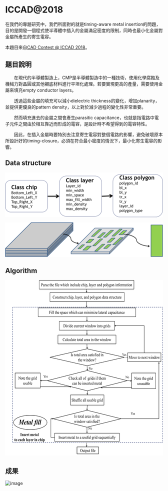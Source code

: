
# ICCAD@2018

在我們的專題研究中，我們所面對的就是timing-aware metal insertion的問題，
目的是開發一個程式使半導體中插入的金屬滿足密度的限制，同時也最小化金屬對金屬所產生的寄生電容。

本題目來自[CAD Contest @ ICCAD 2018](http://iccad-contest.org/2018/problems.html)。


## 題目說明

&emsp;&emsp;在現代的半導體製造上，CMP是半導體製造中的一種技術，使用化學腐蝕及機械力對晶圓或其他襯底材料進行平坦化處理。若要實現更高的產量，需要使用金屬來填充empty conductor layers。

&emsp;&emsp;透過這些金屬的填充可以減小dielectric thickness的變化，增加planarity，並提供更優良的pattern density，以上對於減少過程的變化性非常重要。

&emsp;&emsp;然而填充進去的金屬之間會產生parasitic capacitance，也就是指電路中電子元件之間由於相互靠近而形成的電容，是設計時不希望得到的電容特性。

&emsp;&emsp;因此，在插入金屬時要特別去注意寄生電容對整個電路的影響，避免破壞原本所設計好的timing-closure，必須在符合最小密度的情況下，最小化寄生電容的影響。

## Data structure


![image](https://github.com/tim86101/Timing-Aware-Fill-Insertion/blob/main/code/matlab/ds1.png)

![image](https://github.com/tim86101/Timing-Aware-Fill-Insertion/blob/main/code/matlab/ds2.png)

## Algorithm

![image](https://github.com/tim86101/Timing-Aware-Fill-Insertion/blob/main/code/matlab/a1.png)

## 成果

![image](https://github.com/tim86101/Timing-Aware-Fill-Insertion/blob/main/code/matlab/0001.jpg)
